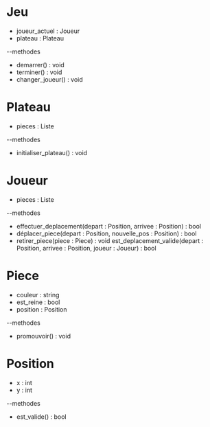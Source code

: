 # Jeu
- joueur_actuel : Joueur
- plateau : Plateau

--methodes
- demarrer() : void
- terminer() : void
- changer_joueur() : void

# Plateau
- pieces : Liste<Piece>

--methodes
- initialiser_plateau() : void

# Joueur
- pieces : Liste<Piece>

--methodes
- effectuer_deplacement(depart : Position, arrivee : Position) : bool
- déplacer_piece(depart : Position, nouvelle_pos : Position) : bool
- retirer_piece(piece : Piece) : void
est_deplacement_valide(depart : Position, arrivee : Position, joueur : Joueur) : bool

# Piece
- couleur : string
- est_reine : bool
- position : Position

--methodes
- promouvoir() : void

# Position
- x : int
- y : int 

--methodes
- est_valide() : bool